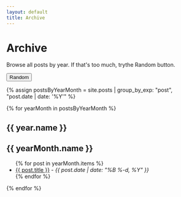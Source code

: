 ```yaml
---
layout: default
title: Archive
---
```


# Archive

Browse all posts by year. If that's too much, trythe Random button.

<button class="randombutton" onclick="randompage()"><span>Random</span></button>

{% assign postsByYearMonth = site.posts | group_by_exp: "post", "post.date | date: '%Y'" %}

{% for yearMonth in postsByYearMonth %}
  <h2>{{ year.name }}</h2>

  <h2>{{ yearMonth.name }}</h2>
  <ul>
    {% for post in yearMonth.items %}
      <li><a href="{{ site.baseurl }}{{ post.url }}">{{ post.title }}</a> - <i>{{ post.date | date: "%B %-d, %Y" }}</i></li>
    {% endfor %}
  </ul>
{% endfor %}
